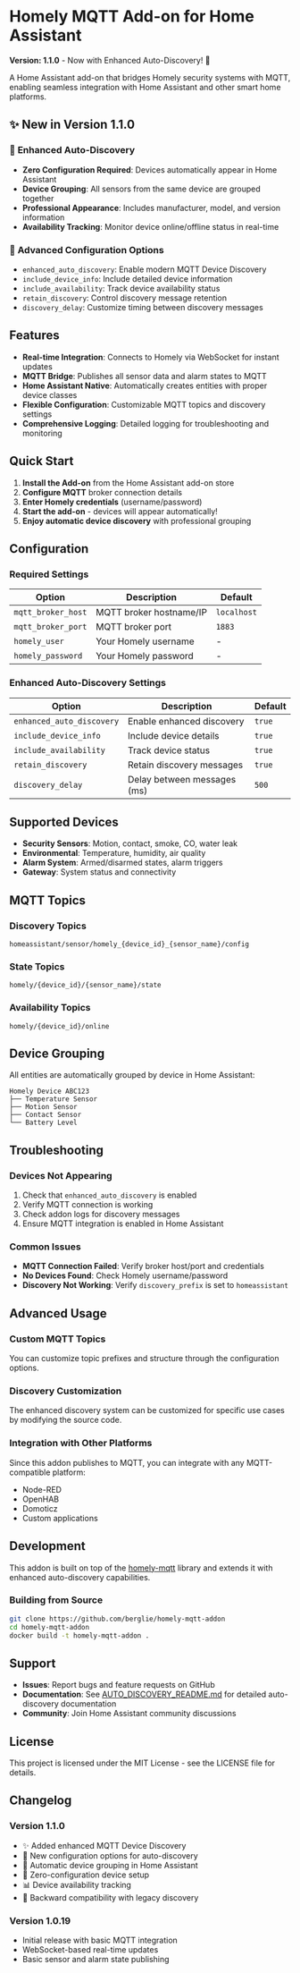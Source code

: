 # Homely MQTT Add-on for Home Assistant

**Version: 1.1.0** - Now with Enhanced Auto-Discovery! 🚀

A Home Assistant add-on that bridges Homely security systems with MQTT, enabling seamless integration with Home Assistant and other smart home platforms.

## ✨ New in Version 1.1.0

### 🎯 **Enhanced Auto-Discovery**
- **Zero Configuration Required**: Devices automatically appear in Home Assistant
- **Device Grouping**: All sensors from the same device are grouped together
- **Professional Appearance**: Includes manufacturer, model, and version information
- **Availability Tracking**: Monitor device online/offline status in real-time

### 🔧 **Advanced Configuration Options**
- `enhanced_auto_discovery`: Enable modern MQTT Device Discovery
- `include_device_info`: Include detailed device information
- `include_availability`: Track device availability status
- `retain_discovery`: Control discovery message retention
- `discovery_delay`: Customize timing between discovery messages

## Features

- **Real-time Integration**: Connects to Homely via WebSocket for instant updates
- **MQTT Bridge**: Publishes all sensor data and alarm states to MQTT
- **Home Assistant Native**: Automatically creates entities with proper device classes
- **Flexible Configuration**: Customizable MQTT topics and discovery settings
- **Comprehensive Logging**: Detailed logging for troubleshooting and monitoring

## Quick Start

1. **Install the Add-on** from the Home Assistant add-on store
2. **Configure MQTT** broker connection details
3. **Enter Homely credentials** (username/password)
4. **Start the add-on** - devices will appear automatically!
5. **Enjoy automatic device discovery** with professional grouping

## Configuration

### Required Settings

| Option | Description | Default |
|--------|-------------|---------|
| `mqtt_broker_host` | MQTT broker hostname/IP | `localhost` |
| `mqtt_broker_port` | MQTT broker port | `1883` |
| `homely_user` | Your Homely username | - |
| `homely_password` | Your Homely password | - |

### Enhanced Auto-Discovery Settings

| Option | Description | Default |
|--------|-------------|---------|
| `enhanced_auto_discovery` | Enable enhanced discovery | `true` |
| `include_device_info` | Include device details | `true` |
| `include_availability` | Track device status | `true` |
| `retain_discovery` | Retain discovery messages | `true` |
| `discovery_delay` | Delay between messages (ms) | `500` |

## Supported Devices

- **Security Sensors**: Motion, contact, smoke, CO, water leak
- **Environmental**: Temperature, humidity, air quality
- **Alarm System**: Armed/disarmed states, alarm triggers
- **Gateway**: System status and connectivity

## MQTT Topics

### Discovery Topics
```
homeassistant/sensor/homely_{device_id}_{sensor_name}/config
```

### State Topics
```
homely/{device_id}/{sensor_name}/state
```

### Availability Topics
```
homely/{device_id}/online
```

## Device Grouping

All entities are automatically grouped by device in Home Assistant:

```
Homely Device ABC123
├── Temperature Sensor
├── Motion Sensor
├── Contact Sensor
└── Battery Level
```

## Troubleshooting

### Devices Not Appearing
1. Check that `enhanced_auto_discovery` is enabled
2. Verify MQTT connection is working
3. Check addon logs for discovery messages
4. Ensure MQTT integration is enabled in Home Assistant

### Common Issues
- **MQTT Connection Failed**: Verify broker host/port and credentials
- **No Devices Found**: Check Homely username/password
- **Discovery Not Working**: Verify `discovery_prefix` is set to `homeassistant`

## Advanced Usage

### Custom MQTT Topics
You can customize topic prefixes and structure through the configuration options.

### Discovery Customization
The enhanced discovery system can be customized for specific use cases by modifying the source code.

### Integration with Other Platforms
Since this addon publishes to MQTT, you can integrate with any MQTT-compatible platform:
- Node-RED
- OpenHAB
- Domoticz
- Custom applications

## Development

This addon is built on top of the [homely-mqtt](https://github.com/yusijs/homely-mqtt) library and extends it with enhanced auto-discovery capabilities.

### Building from Source
```bash
git clone https://github.com/berglie/homely-mqtt-addon
cd homely-mqtt-addon
docker build -t homely-mqtt-addon .
```

## Support

- **Issues**: Report bugs and feature requests on GitHub
- **Documentation**: See [AUTO_DISCOVERY_README.md](AUTO_DISCOVERY_README.md) for detailed auto-discovery documentation
- **Community**: Join Home Assistant community discussions

## License

This project is licensed under the MIT License - see the LICENSE file for details.

## Changelog

### Version 1.1.0
- ✨ Added enhanced MQTT Device Discovery
- 🔧 New configuration options for auto-discovery
- 📱 Automatic device grouping in Home Assistant
- 🚀 Zero-configuration device setup
- 📊 Device availability tracking
- 🔄 Backward compatibility with legacy discovery

### Version 1.0.19
- Initial release with basic MQTT integration
- WebSocket-based real-time updates
- Basic sensor and alarm state publishing